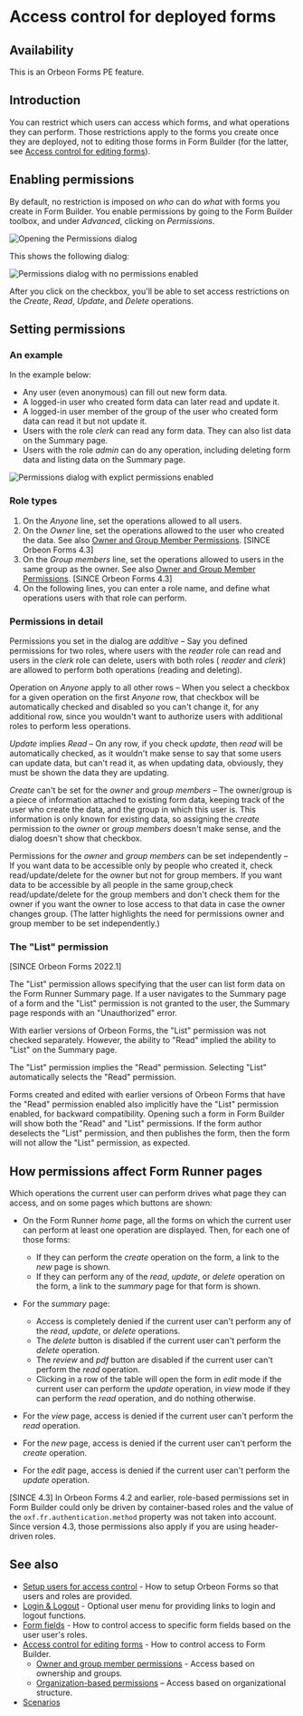 # Access control for deployed forms

## Availability

This is an Orbeon Forms PE feature.

## Introduction

You can restrict which users can access which forms, and what operations they can perform. Those restrictions apply to the forms you create once they are deployed, not to editing those forms in Form Builder (for the latter, see [Access control for editing forms](editing-forms.md)).

## Enabling permissions

By default, no restriction is imposed on _who_ can do _what_ with forms you create in Form Builder. You enable permissions by going to the Form Builder toolbox, and under _Advanced_, clicking on _Permissions_.

![Opening the Permissions dialog](../../form-builder/images/advanced-menu.png)

This shows the following dialog:

![Permissions dialog with no permissions enabled](../../form-builder/images/permissions-enable.png)

After you click on the checkbox, you'll be able to set access restrictions on the _Create_, _Read_, _Update_, and _Delete_ operations.

## Setting permissions

### An example

In the example below:

- Any user (even anonymous) can fill out new form data.
- A logged-in user who created form data can later read and update it.
- A logged-in user member of the group of the user who created form data can read it but not update it.
- Users with the role _clerk_ can read any form data. They can also list data on the Summary page.
- Users with the role _admin_ can do any operation, including deleting form data and listing data on the Summary page.

![Permissions dialog with explict permissions enabled](../../form-builder/images/permissions-dialog.png)

### Role types

1. On the _Anyone_ line, set the operations allowed to all users.
2. On the _Owner_ line, set the operations allowed to the user who created the data. See also [Owner and Group Member Permissions](../../form-runner/access-control/owner-group.md). [SINCE Orbeon Forms 4.3]
3. On the _Group members_ line, set the operations allowed to users in the same group as the owner. See also [Owner and Group Member Permissions](../../form-runner/access-control/owner-group.md). [SINCE Orbeon Forms 4.3]
4. On the following lines, you can enter a role name, and define what operations users with that role can perform.

### Permissions in detail

Permissions you set in the dialog are _additive_ – Say you defined permissions for two roles, where users with the _reader_ role can read and users in the _clerk_ role can delete, users with both roles ( _reader_ and _clerk_) are allowed to perform both operations (reading and deleting).

Operation on _Anyone_ apply to all other rows – When you select a checkbox for a given operation on the first _Anyone_ row, that checkbox will be automatically checked and disabled so you can't change it, for any additional row, since you wouldn't want to authorize users with additional roles to perform less operations.

_Update_ implies _Read_ – On any row, if you check _update_, then _read_ will be automatically checked, as it wouldn't make sense to say that some users can update data, but can't read it, as when updating data, obviously, they must be shown the data they are updating.

_Create_ can't be set for the _owner_ and _group members_ – The owner/group is a piece of information attached to existing form data, keeping track of the user who create the data, and the group in which this user is. This information is only known for existing data, so assigning the _create_ permission to the _owner_ or _group members_ doesn't make sense, and the dialog doesn't show that checkbox.

Permissions for the _owner_ and _group members_ can be set independently – If you want data to be accessible only by people who created it, check read/update/delete for the owner but not for group members. If you want data to be accessible by all people in the same group,check read/update/delete for the group members and don't check them for the owner if you want the owner to lose access to that data in case the owner changes group. (The latter highlights the need for permissions owner and group member to be set independently.)

### The "List" permission

[SINCE Orbeon Forms 2022.1]

The "List" permission allows specifying that the user can list form data on the Form Runner Summary page. If a user navigates to the Summary page of a form and the "List" permission is not granted to the user, the Summary page responds with an "Unauthorized" error.

With earlier versions of Orbeon Forms, the "List" permission was not checked separately. However, the ability to "Read" implied the ability to "List" on the Summary page.

The "List" permission implies the "Read" permission. Selecting "List" automatically selects the "Read" permission.

Forms created and edited with earlier versions of Orbeon Forms that have the "Read" permission enabled also implicitly have the "List" permission enabled, for backward compatibility. Opening such a form in Form Builder will show both the "Read" and "List" permissions. If the form author deselects the "List" permission, and then publishes the form, then the form will not allow the "List" permission, as expected.

## How permissions affect Form Runner pages

Which operations the current user can perform drives what page they can access, and on some pages which buttons are shown:

* On the Form Runner _home_ page, all the forms on which the current user can perform at least one operation are displayed. Then, for each one of those forms:

    * If they can perform the _create_ operation on the form, a link to the _new_ page is shown.
    * If they can perform any of the _read_, _update_, or _delete_ operation on the form, a link to the _summary_ page for that form is shown.
* For the _summary_ page:
    * Access is completely denied if the current user can't perform any of the _read_, _update_, or _delete_ operations.
    * The _delete_ button is disabled if the current user can't perform the _delete_ operation.
    * The _review_ and _pdf_ button are disabled if the current user can't perform the _read_ operation.
    * Clicking in a row of the table will open the form in _edit_ mode if the current user can perform the _update_ operation, in _view_ mode if they can perform the _read_ operation, and do nothing otherwise.

* For the _view_ page, access is denied if the current user can't perform the _read_ operation.
* For the _new_ page, access is denied if the current user can't perform the _create_ operation.
* For the _edit_ page, access is denied if the current user can't perform the _update_ operation.

[SINCE 4.3] In Orbeon Forms 4.2 and earlier, role-based permissions set in Form Builder could only be driven by container-based roles and the value of the `oxf.fr.authentication.method` property was not taken into account. Since version 4.3, those permissions also apply if you are using header-driven roles.

## See also

- [Setup users for access control](users.md) - How to setup Orbeon Forms so that users and roles are provided.
- [Login & Logout](login-logout.md) - Optional user menu for providing links to login and logout functions.
- [Form fields](form-fields.md) - How to control access to specific form fields based on the user user's roles.
- [Access control for editing forms](editing-forms.md) - How to control access to Form Builder.
    - [Owner and group member permissions](owner-group.md) - Access based on ownership and groups.
    - [Organization-based permissions](organization.md) – Access based on organizational structure.
- [Scenarios](scenarios.md)
